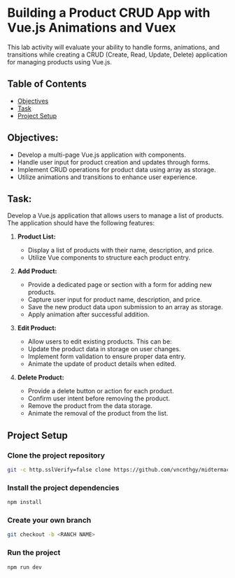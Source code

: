 # **Building a Product CRUD App with Vue.js Animations and Vuex**

This lab activity will evaluate your ability to handle forms, animations, and transitions while creating a CRUD (Create, Read, Update, Delete) application for managing products using Vue.js.

## Table of Contents

- [Objectives](#objectives)
- [Task](#task)
- [Project Setup](#project-setup)

## **Objectives:**

-   Develop a multi-page Vue.js application with components.
-   Handle user input for product creation and updates through forms.
-   Implement CRUD operations for product data using array as storage.
-   Utilize animations and transitions to enhance user experience.

## **Task:**

Develop a Vue.js application that allows users to manage a list of products. The application should have the following features:

1. **Product List:**

    -   Display a list of products with their name, description, and price.
    -   Utilize Vue components to structure each product entry.

2. **Add Product:**

    -   Provide a dedicated page or section with a form for adding new products.
    -   Capture user input for product name, description, and price.
    -   Save the new product data upon submission to an array as storage.
    -   Apply animation after successful addition.

3. **Edit Product:**

    -   Allow users to edit existing products. This can be:
    -   Update the product data in storage on user changes.
    -   Implement form validation to ensure proper data entry.
    -   Animate the update of product details when edited.

4. **Delete Product:**

    -   Provide a delete button or action for each product.
    -   Confirm user intent before removing the product.
    -   Remove the product from the data storage.
    -   Animate the removal of the product from the list.
    

## Project Setup

### Clone the project repository

```sh
git -c http.sslVerify=false clone https://github.com/vncnthgy/midtermactivity2.git
```

### Install the project dependencies

```sh
npm install
```

### Create your own branch

```sh
git checkout -b <RANCH NAME>
```

### Run the project

```sh
npm run dev
```

